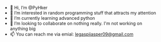 - 👋 Hi, I’m @PyHker
- 👀 I’m interested in random programming stuff that attracts my attention
- 🌱 I’m currently learning advanced python
- 💞️ I’m looking to collaborate on nothing really. I'm not working on anything big
- 📫 You can reach me via emial: legaspijasper09@gmail.com

<!---
PyHker/PyHker is a ✨ special ✨ repository because its `README.md` (this file) appears on your GitHub profile.
You can click the Preview link to take a look at your changes.
--->
